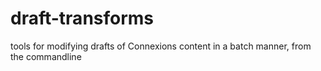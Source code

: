 draft-transforms
================

tools for modifying drafts of Connexions content in a batch manner, from the commandline
